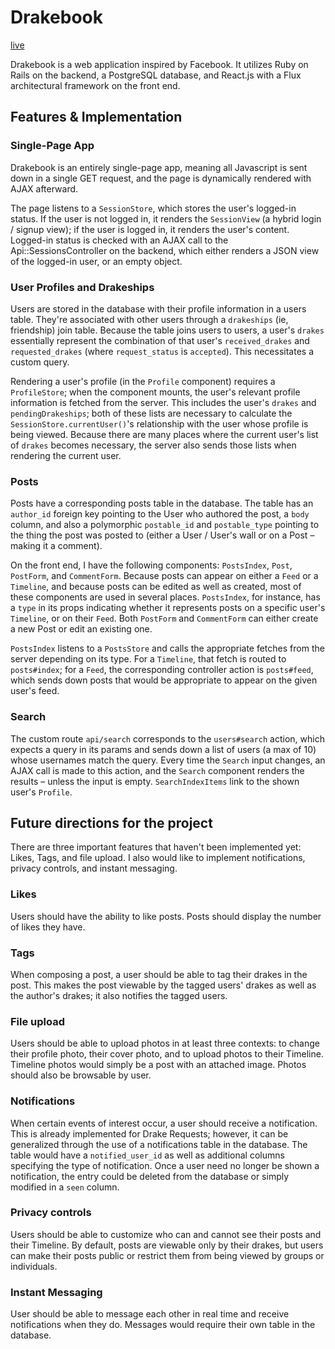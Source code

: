 # Drakebook

[live][heroku]

[heroku]: http://thedrakebook.herokuapp.com/

Drakebook is a web application inspired by Facebook. It utilizes Ruby on Rails on the backend, a PostgreSQL database, and React.js with a Flux architectural framework on the front end.

## Features & Implementation

### Single-Page App

Drakebook is an entirely single-page app, meaning all Javascript is sent down in a single GET request, and the page is dynamically rendered with AJAX afterward.

The page listens to a `SessionStore`, which stores the user's logged-in status. If the user is not logged in, it renders the `SessionView` (a hybrid login / signup view); if the user is logged in, it renders the user's content. Logged-in status is checked with an AJAX call to the Api::SessionsController on the backend, which either renders a JSON view of the logged-in user, or an empty object.

### User Profiles and Drakeships

  Users are stored in the database with their profile information in a users table. They're associated with other users through a `drakeships` (ie, friendship) join table. Because the table joins users to users, a user's `drakes` essentially represent the combination of that user's `received_drakes` and `requested_drakes` (where `request_status` is `accepted`). This necessitates a custom query.

  Rendering a user's profile (in the `Profile` component) requires a `ProfileStore`; when the component mounts, the user's relevant profile information is fetched from the server. This includes the user's `drakes` and `pendingDrakeships`; both of these lists are necessary to calculate the `SessionStore.currentUser()`'s relationship with the user whose profile is being viewed. Because there are many places where the current user's list of `drakes` becomes necessary, the server also sends those lists when rendering the current user.

### Posts

  Posts have a corresponding posts table in the database. The table has an `author_id` foreign key pointing to the User who authored the post, a `body` column, and also a polymorphic `postable_id` and `postable_type` pointing to the thing the post was posted to (either a User / User's wall or on a Post – making it a comment).

  On the front end, I have the following components: `PostsIndex`, `Post`, `PostForm`, and `CommentForm`. Because posts can appear on either a `Feed` or a `Timeline`, and because posts can be edited as well as created, most of these components are used in several places. `PostsIndex`, for instance, has a `type` in its props indicating whether it represents posts on a specific user's `Timeline`, or on their `Feed`. Both `PostForm` and `CommentForm` can either create a new Post or edit an existing one.

  `PostsIndex` listens to a `PostsStore` and calls the appropriate fetches from the server depending on its type. For a `Timeline`, that fetch is routed to `posts#index`; for a `Feed`, the corresponding controller action is `posts#feed`, which sends down posts that would be appropriate to appear on the given user's feed.

### Search

  The custom route `api/search` corresponds to the `users#search` action, which expects a query in its params and sends down a list of users (a max of 10) whose usernames match the query. Every time the `Search` input changes, an AJAX call is made to this action, and the `Search` component renders the results – unless the input is empty. `SearchIndexItems` link to the shown user's `Profile`.

## Future directions for the project

  There are three important features that haven't been implemented yet: Likes, Tags, and file upload. I also would like to implement notifications, privacy controls, and instant messaging.

### Likes

  Users should have the ability to like posts. Posts should display the number of likes they have.

### Tags

  When composing a post, a user should be able to tag their drakes in the post. This makes the post viewable by the tagged users' drakes as well as the author's drakes; it also notifies the tagged users.

### File upload

  Users should be able to upload photos in at least three contexts: to change their profile photo, their cover photo, and to upload photos to their Timeline. Timeline photos would simply be a post with an attached image. Photos should also be browsable by user.

### Notifications

  When certain events of interest occur, a user should receive a notification. This is already implemented for Drake Requests; however, it can be generalized through the use of a notifications table in the database. The table would have a `notified_user_id` as well as additional columns specifying the type of notification. Once a user need no longer be shown a notification, the entry could be deleted from the database or simply modified in a `seen` column.

### Privacy controls

  Users should be able to customize who can and cannot see their posts and their Timeline. By default, posts are viewable only by their drakes, but users can make their posts public or restrict them from being viewed by groups or individuals.

### Instant Messaging

  User should be able to message each other in real time and receive notifications when they do. Messages would require their own table in the database.
